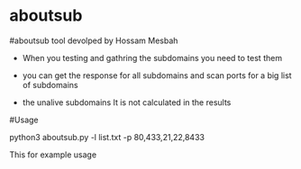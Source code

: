 # aboutsub

#aboutsub tool devolped by Hossam Mesbah

* When you testing and gathring the subdomains you need to test them

* you can get the response for all subdomains and scan ports for a big list of subdomains

* the unalive subdomains It is not calculated in the results

#Usage

python3 aboutsub.py -l list.txt -p 80,433,21,22,8433

This for example usage

